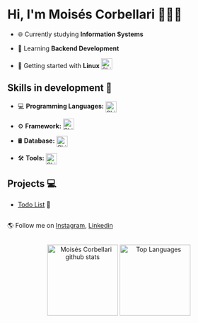 # Hi, I'm Moisés Corbellari 👨🏾‍💻
- 🌐 Currently studying **Information Systems**

- 🧠 Learning **Backend Development**

- 🐧 Getting started with **Linux** <img src="https://skillicons.dev/icons?i=ubuntu" alt="Skill Icons" height="25" style="vertical-align: bottom;"/>

## Skills in development 🚧
- 💻 **Programming Languages:** <img src="https://skillicons.dev/icons?i=python" alt="Skill Icons" height="25" style="vertical-align: bottom;"/>

- ⚙️ **Framework:** <img src="https://skillicons.dev/icons?i=fastapi" alt="Skill Icons" height="25" style="vertical-align: bottom;"/>

- 🛢️ **Database:** <img src="https://skillicons.dev/icons?i=postgresql" alt="Skill Icons" height="25" style="vertical-align: bottom;"/>

- 🛠️ **Tools:** <img src="https://skillicons.dev/icons?i=vscode,docker" alt="Skill Icons" height="25" style="vertical-align: bottom;"/>

## Projects 💻
- [Todo List](https://github.com/MoisesCorbellari/Todo_List) 📝

##
🌎 Follow me on [Instagram], [Linkedin]

##
<div align="center">
  <img height="160em" src="https://github-readme-stats.vercel.app/api?username=MoisesCorbellari&theme=omni&show_icons=true&count_private=true&hide_border=false&include_all_commits=true" alt="Moisés Corbellari github stats"/>
  <img height="160em" src="https://github-readme-stats.vercel.app/api/top-langs/?username=MoisesCorbellari&layout=compact&hide_border=false&title_color=ff79c6&text_color=ff79c6&bg_color=282a36" alt="Top Languages"/>
</div>

[Instagram]: https://www.instagram.com/moises_corbellari/
[Linkedin]: https://www.linkedin.com/in/moises-corbellari-5187231b3/
